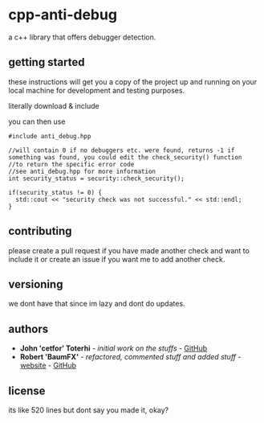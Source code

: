 # cpp-anti-debug

a c++ library that offers debugger detection.

## getting started

these instructions will get you a copy of the project up and running on your local machine for development and testing purposes.

literally download & include

you can then use

```
#include anti_debug.hpp

//will contain 0 if no debuggers etc. were found, returns -1 if something was found, you could edit the check_security() function
//to return the specific error code
//see anti_debug.hpp for more information
int security_status = security::check_security();

if(security_status != 0) {
  std::cout << "security check was not successful." << std::endl;
}
```

## contributing
please create a pull request if you have made another check and want to include it or create an issue if you want me to add another check.

## versioning

we dont have that since im lazy and dont do updates.

## authors
* **John 'cetfor' Toterhi** - *initial work on the stuffs* - [GitHub](https://github.com/cetfor)
* **Robert 'BaumFX'** - *refactored, commented stuff and added stuff* - [website](https://baumfx.xyz) - [GitHub](https://github.com/BaumFX)

## license

its like 520 lines but dont say you made it, okay?
